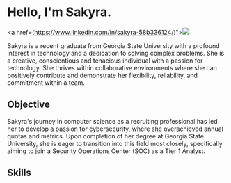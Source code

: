 # Hello, I'm Sakyra.
<a href=(https://www.linkedin.com/in/sakyra-58b336124/)"><img src="https://img.shields.io/badge/-LinkedIn-0072b1?&style=for-the-badge&logo=linkedin&logoColor=white" /></a>

Sakyra is a recent graduate from Georgia State University with a profound interest in technology and a dedication to solving complex problems. She is a creative, conscientious and tenacious individual with a passion for technology. She thrives within collaborative environments where she can positively contribute and demonstrate her flexibility, reliability, and commitment within a team. 

## Objective

Sakyra's journey in computer science as a recruiting professional has led her to develop a passion for cybersecurity, where she overachieved annual quotas and metrics.  Upon completion of her degree at Georgia State University, she is eager to transition into this field most closely, specifically aiming to join a Security Operations Center (SOC) as a Tier 1 Analyst.

## Skills
